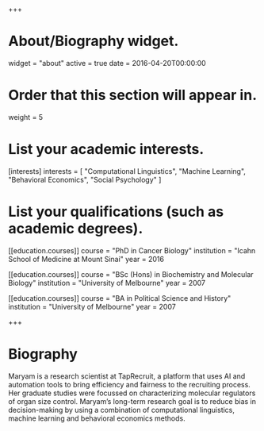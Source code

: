 +++
# About/Biography widget.
widget = "about"
active = true
date = 2016-04-20T00:00:00

# Order that this section will appear in.
weight = 5

# List your academic interests.
[interests]
  interests = [
  "Computational Linguistics",
  "Machine Learning",
  "Behavioral Economics",
  "Social Psychology"
  ]

# List your qualifications (such as academic degrees).
[[education.courses]]
  course = "PhD in Cancer Biology"
  institution = "Icahn School of Medicine at Mount Sinai"
  year = 2016

[[education.courses]]
  course = "BSc (Hons) in Biochemistry and Molecular Biology"
  institution = "University of Melbourne"
  year = 2007
 
[[education.courses]]
  course = "BA in Political Science and History"
  institution = "University of Melbourne"
  year = 2007
  
+++

# Biography

Maryam is a research scientist at TapRecruit, a platform that uses AI and automation tools to bring efficiency and fairness to the recruiting process. Her graduate studies were focussed on characterizing molecular regulators of organ size control. Maryam’s long-term research goal is to reduce bias in decision-making by using a combination of computational linguistics, machine learning and behavioral economics methods.
